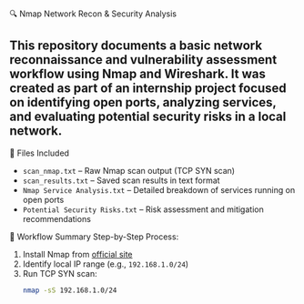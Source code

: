 🔍 Nmap Network Recon & Security Analysis

This repository documents a basic network reconnaissance and vulnerability assessment workflow using **Nmap** and **Wireshark**. It was created as part of an internship project focused on identifying open ports, analyzing services, and evaluating potential security risks in a local network.
---
📁 Files Included
- `scan_nmap.txt` – Raw Nmap scan output (TCP SYN scan)
- `scan_results.txt` – Saved scan results in text format
- `Nmap Service Analysis.txt` – Detailed breakdown of services running on open ports
- `Potential Security Risks.txt` – Risk assessment and mitigation recommendations
  
🧪 Workflow Summary
Step-by-Step Process:
1. Install Nmap from [official site](https://nmap.org)
2. Identify local IP range (e.g., `192.168.1.0/24`)
3. Run TCP SYN scan:  
   ```bash
   nmap -sS 192.168.1.0/24

